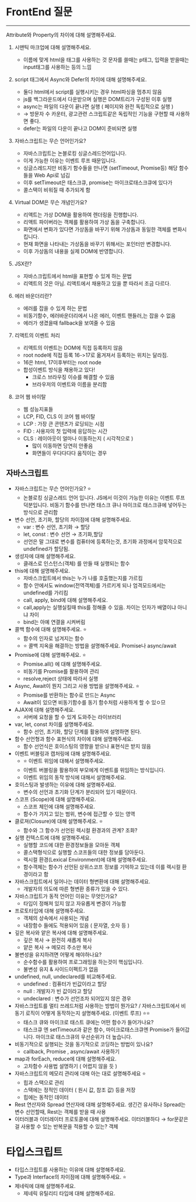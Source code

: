 # FrontEnd 질문

---

Attribute와 Property의 차이에 대해 설명해주세요.

1. 시맨틱 마크업에 대해 설명해주세요.
   - 이름에 맞게 html을 태그를 사용하는 것 문자를 쓸때는 p태그, 입력을 받을때는 input태그를 사용하는 등의 느낌
2. script 태그에서 Async와 Defer의 차이에 대해 설명해주세요.

   - 둘다 html에서 script를 실행시키는 경우 html파싱을 멈추지 않음
   - js를 백그라운드에서 다운받으며 실행은 DOM트리가 구성된 이후 실행
   - async는 파일의 다운이 끝나면 실행 ( 페이지와 완전 독립적으로 실행 )
   - → 방문자 수 카운터, 광고관련 스크립트같은 독립적인 기능을 구현할 때 사용하면 좋다.
   - defer는 파일의 다운이 끝나고 DOM이 준비되면 실행

3. 자바스크립트는 무슨 언어인가요?

   - 자바스크립트는 논블로킹 싱글스레드언어입니다.
   - 이게 가능한 이유는 이벤트 루프 때문입니다.
   - 싱글스레드지만 비동기 함수들을 만나면 (setTimeout, Promise등) 해당 함수들을 Web Api로 넘김
   - 이후 setTimeout은 태스크큐, promise는 마이크로태스크큐에 있다가
   - 콜스택이 비워질 때 추가되게 함

4. Virtual DOM은 무슨 개념인가요?
   - 리액트는 가상 DOM을 활용하여 렌더링을 진행합니다.
   - 리액트 파이버라는 객체를 활용하여 가상 돔을 구축합니다.
   - 화면에서 변화가 있다면 가상돔을 바꾸기 위해 가상돔과 동일한 객체를 변화시킵니다.
   - 현재 화면을 나타내는 가상돔을 바꾸기 위해서는 포인터만 변경합니다.
   - 이후 가상돔의 내용을 실제 DOM에 반영합니다.
5. JSX란?

   - 자바스크립트에서 html을 표현할 수 있게 하는 문법
   - 리액트의 것은 아님. 리액트에서 채용하고 있을 뿐 따라서 조금 다르다.

6. 에러 바운더리란?

   - 에러를 잡을 수 있게 하는 문법
   - 비동기함수, 에러바운더리에서 나온 에러, 이벤트 핸들러,는 잡을 수 없음
   - 에러가 생겼을때 fallback을 보여줄 수 있음

7. 리액트의 이벤트 처리

   - 리액트의 이벤트는 DOM에 직접 등록하지 않음
   - root node에 직접 등록 16->17로 옮겨져서 등록하는 위치는 달라짐.
   - 16은 html, 17이후부터는 root node
   - 합성이벤트 방식을 채용하고 있다!
     - 크로스 브라우징 이슈를 해결할 수 있음
     - 브라우저의 이벤트와 이름을 분리함

8. 코어 웹 바이탈
   - 웹 성능지표들
   - LCP, FID, CLS 이 코어 웹 바이탈
   - LCP : 가장 큰 콘텐츠가 로딩되는 시점
   - FID : 사용자의 첫 입력에 응답하는 시간
   - CLS : 레이아웃이 얼마나 이동하는지 ( 시각적으로 )
     - 많이 이동하면 당연히 안좋음
     - 화면들이 우다다다다 움직이는 경우

## 자바스크립트

- 자바스크립트는 무슨 언어인가요? ⭐
  - 논블로킹 싱글스레드 언어 입니다. JS에서 이것이 가능한 이유는 이벤트 루프 덕분입니다. 비동기 함수를 만나면 태스크 큐나 마이크로 태스크큐에 넣어두는 방식으로 관리함
- 변수 선언, 초기화, 할당의 차이점에 대해 설명해주세요.
  - var : 변수 선언, 초기화 → 할당
  - let, const : 변수 선언 → 초기화,할당
  - 선언은 말 그대로 변수를 컴퓨터에 등록하는것, 초기화 과정에서 암묵적으로 undefined가 할당됨.
- 생성자에 대해 설명해주세요.
  - 클래스로 인스턴스(객체) 를 만들 때 실행되는 함수
- this에 대해 설명해주세요.
  - 자바스크립트에서 this는 누가 나를 호출했는지를 가르킴
  - 함수 안에서도 window(전역객체)를 가르키게 되나 엄격모드에서는 undefined를 가리킴
  - call, apply, bind에 대해 설명해주세요.
  - call,apply는 실행실킬때 this를 정해줄 수 있음. 차이는 인자가 배열이냐 아니냐 차이
  - bind는 아예 연결을 시켜버림
- 콜백 함수에 대해 설명해주세요. ⭐
  - 함수의 인자로 넘겨지는 함수
  - ⭐ 콜백 지옥을 해결하는 방법을 설명해주세요. Promise나 async/await
- Promise에 대해 설명해주세요. ⭐
  - Promise.all() 에 대해 설명해주세요.
  - 비동기를 Promise를 활용하여 관리
  - resolve,reject 상태에 따라서 실행
- Async, Await이 뭔지 그리고 사용 방법을 설명해주세요. ⭐
  - Promise를 반환하는 함수로 만드는 Async
  - Await이 있으면 비동기함수를 동기 함수처럼 사용하게 할 수 있ㅇ므
- AJAX에 대해 설명해주세요.
  - 서버에 요청을 할 수 있게 도와주는 라이브러리
- var, let, const 차이를 설명해주세요.
  - 함수 선언, 초기화, 할당 단계를 활용하여 설명하면 된다.
- 함수 선언형과 함수 표현식의 차이에 대해 설명해주세요.
  - 함수 선언식은 호이스팅의 영향을 받으나 표현식은 받지 않음
- 이벤트 버블링과 캡처링에 대해 설명해주세요.
  - ⭐ 이벤트 위임에 대해서 설명해주세요.
  - 이벤트 버블링을 활용하여 부모에게 이벤트를 위임하는 방식입니다.
  - 이벤트 위임의 동작 방식에 대해서 설명해주세요.
- 호이스팅과 발생하는 이유에 대해 설명해주세요.
  - 변수의 선언과 초기화 단계가 분리되어 있기 때문이다.
- 스코프 (Scope)에 대해 설명해주세요.
  - 스코프 체인에 대해 설명해주세요.
  - 함수가 가지고 있는 범위, 변수에 접근할 수 있는 영역
- 클로져(Closure)에 대해 설명해주세요. ⭐
  - 함수와 그 함수가 선언된 렉시컬 환경과의 관계? 조화?
- 실행 컨텍스트에 대해 설명해주세요.
  - 실행할 코드에 대한 환경정보들을 모아둔 객체
  - 콜스택형식으로 실행할 스코프들의 대한 정보를 담아둔다.
  - 렉시컬 환경(Lexical Environment)에 대해 설명해주세요.
  - 함수객체는 함수가 선언된 상위스코프 정보를 기억하고 있는데 이를 렉시컬 환경이라고 함
- 자바스크립트에서 일어나는 데이터 형변환에 대해 설명해주세요.
  - 개발자의 의도에 따른 형변환 종류가 있을 수 있다.
- 자바스크립트가 동적 언어인 이유는 무엇인가요?
  - 타입이 정해져 있지 않고 자유롭게 변경이 가능함
- 프로토타입에 대해 설명해주세요.
  - 객체의 상속에서 사용되는 개념
  - 내장함수 들에도 적용되어 있음 ( 문자열, 숫자 등 )
- 깊은 복사와 얕은 복사에 대해 설명해주세요.
  - 깊은 복사 → 완전히 새롭게 복사
  - 얕은 복사 → 메모리 주소만 복사
- 불변성을 유지하려면 어떻게 해야하나요?
  - 순수함수를 활용하여 프로그래밍을 하는것이 핵심입니다.
  - 불변성 유지 & 사이드이펙트가 없음
- undefined, null, undeclared를 비교해주세요.
  - undefined : 컴퓨터가 빈값이라고 할당
  - null : 개발자가 빈 값이라고 할당
  - undeclared : 변수가 선언조차 되어있지 않은 경우
- 자바스크립트를 멀티 쓰레드처럼 사용하는 방법이 뭔가요? / 자바스크립트에서 비동기 로직이 어떻게 동작하는지 설명해주세요. (이벤트 루프) ⭐⭐
  - 태스크 큐와 마이크로 태스트 큐에는 어떤 함수가 들어가나요?
  - 태스크큐 엔 setTimeout과 같은 함수, 마이크로태스크큐엔 Promise가 들어갑니다. 마이크로 태스크큐의 우선순위가 더 높습니다.
- 비동기적으로 실행되는 것을 동기적으로 코딩하는 방법이 있나요?
  - callback, Promise , async/await 사용하기
- map과 forEach, reduce에 대해 설명해주세요.
  - 고차함수 사용법 설명하기 ( 어렵지 않을 듯 )
- 자바스크립트의 메모리 관리에 대해 아는 대로 설명해주세요 ⭐
  - 힙과 스택으로 관리
  - 스택에는 정적인 데이터 ( 원시 값, 참조 값) 등을 저장
  - 힙에는 동적인 데이터
- Rest 연산자와 Spread 연산자에 대해 설명해주세요.
  생긴건 유사하나 Spread는 변수 선언할때, Rest는 객체를 받을 때 사용
- 이터러블과 이터레이터 프로토콜에 대해 설명해주세요.
  이터러블하다 → for문같은걸 사용할 수 있는 반복문을 적용할 수 있는? 객체

# 타입스크립트

- 타입스크립트를 사용하는 이유에 대해 설명해주세요.
- Type과 Interface의 차이점에 대해 설명해주세요. ⭐
- 제네릭에 대해 설명해주세요.
  - 제네릭 유틸리티 타입에 대해 설명해주세요.

